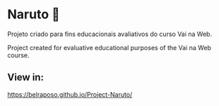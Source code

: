 # Naruto 🍥

 <p> Projeto criado para fins educacionais avaliativos do curso Vai na Web.</p>
 <p> Project created for evaluative educational purposes of the Vai na Web course.</p>
 
 ##
 ## View in:
  https://belraposo.github.io/Project-Naruto/
